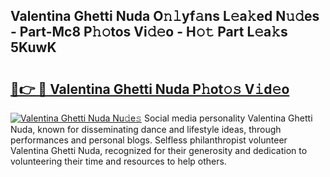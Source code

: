 ## Valentina Ghetti Nuda O𝚗𝚕yf𝚊ns L𝚎a𝚔ed N𝚞𝚍es - Part-Mc8 P𝚑𝚘tos Vi𝚍𝚎o - H𝚘𝚝 Part L𝚎a𝚔s 5KuwK

# <h2><a href="http://kf6tmxy.oniu.top/?m=Valentina+Ghetti+Nuda">🔗👉 🔴 Valentina Ghetti Nuda P𝚑ot𝚘𝚜 V𝚒d𝚎o</a></h2>

[![Valentina Ghetti Nuda Nu𝚍e𝚜](https://i.imgur.com/0qMVB7G.gif)](http://kf6tmxy.oniu.top/?m=Valentina+Ghetti+Nuda)
Social media personality Valentina Ghetti Nuda, known for disseminating dance and lifestyle ideas, through performances and personal blogs. Selfless philanthropist volunteer Valentina Ghetti Nuda, recognized for their generosity and dedication to volunteering their time and resources to help others.  
